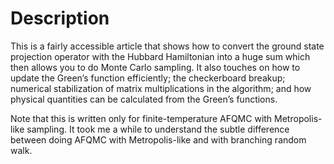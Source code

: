 # Description

This is a fairly accessible article that shows how to convert the ground state projection operator with the Hubbard Hamiltonian into a huge sum which then allows you to do Monte Carlo sampling. It also touches on how to update the Green’s function efficiently; the checkerboard breakup; numerical stabilization of matrix multiplications in the algorithm; and how physical quantities can be calculated from the Green’s functions.

Note that this is written only for finite-temperature AFQMC with Metropolis-like sampling. It took me a while to understand the subtle difference between doing AFQMC with Metropolis-like and with branching random walk.